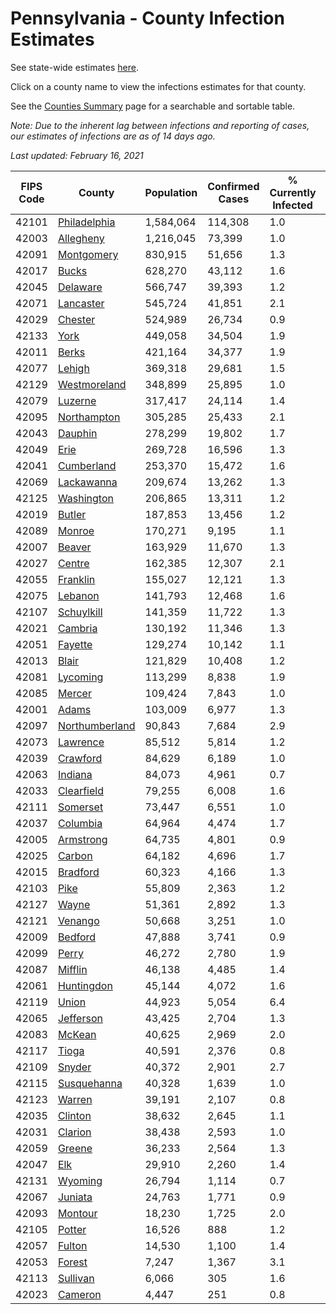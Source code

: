 # Pennsylvania - County Infection Estimates

See state-wide estimates [here](/infections/us-pa).

Click on a county name to view the infections estimates for that county.

See the [Counties Summary](/infections/summary-counties) page for a searchable and sortable table.

*Note: Due to the inherent lag between infections and reporting of cases, our estimates of infections are as of 14 days ago.*

*Last updated: February 16, 2021*

|   FIPS Code |                           County |   Population |   Confirmed Cases |   % Currently Infected |   % Total Infected |
|-------------|----------------------------------|--------------|-------------------|------------------------|--------------------|
|       42101 |     [Philadelphia](philadelphia) |    1,584,064 |           114,308 |                    1.0 |               27.7 |
|       42003 |           [Allegheny](allegheny) |    1,216,045 |            73,399 |                    1.0 |               19.1 |
|       42091 |         [Montgomery](montgomery) |      830,915 |            51,656 |                    1.3 |               22.2 |
|       42017 |                   [Bucks](bucks) |      628,270 |            43,112 |                    1.6 |               23.9 |
|       42045 |             [Delaware](delaware) |      566,747 |            39,393 |                    1.2 |               25.4 |
|       42071 |           [Lancaster](lancaster) |      545,724 |            41,851 |                    2.1 |               25.3 |
|       42029 |               [Chester](chester) |      524,989 |            26,734 |                    0.9 |               17.4 |
|       42133 |                     [York](york) |      449,058 |            34,504 |                    1.9 |               24.1 |
|       42011 |                   [Berks](berks) |      421,164 |            34,377 |                    1.9 |               28.7 |
|       42077 |                 [Lehigh](lehigh) |      369,318 |            29,681 |                    1.5 |               29.0 |
|       42129 |     [Westmoreland](westmoreland) |      348,899 |            25,895 |                    1.0 |               23.3 |
|       42079 |               [Luzerne](luzerne) |      317,417 |            24,114 |                    1.4 |               27.1 |
|       42095 |       [Northampton](northampton) |      305,285 |            25,433 |                    2.1 |               29.3 |
|       42043 |               [Dauphin](dauphin) |      278,299 |            19,802 |                    1.7 |               23.1 |
|       42049 |                     [Erie](erie) |      269,728 |            16,596 |                    1.3 |               19.0 |
|       42041 |         [Cumberland](cumberland) |      253,370 |            15,472 |                    1.6 |               19.4 |
|       42069 |         [Lackawanna](lackawanna) |      209,674 |            13,262 |                    1.3 |               21.8 |
|       42125 |         [Washington](washington) |      206,865 |            13,311 |                    1.2 |               19.9 |
|       42019 |                 [Butler](butler) |      187,853 |            13,456 |                    1.2 |               22.4 |
|       42089 |                 [Monroe](monroe) |      170,271 |             9,195 |                    1.1 |               20.2 |
|       42007 |                 [Beaver](beaver) |      163,929 |            11,670 |                    1.3 |               23.2 |
|       42027 |                 [Centre](centre) |      162,385 |            12,307 |                    2.1 |               22.6 |
|       42055 |             [Franklin](franklin) |      155,027 |            12,121 |                    1.3 |               25.4 |
|       42075 |               [Lebanon](lebanon) |      141,793 |            12,468 |                    1.6 |               29.5 |
|       42107 |         [Schuylkill](schuylkill) |      141,359 |            11,722 |                    1.3 |               26.9 |
|       42021 |               [Cambria](cambria) |      130,192 |            11,346 |                    1.3 |               26.9 |
|       42051 |               [Fayette](fayette) |      129,274 |            10,142 |                    1.1 |               24.6 |
|       42013 |                   [Blair](blair) |      121,829 |            10,408 |                    1.2 |               26.2 |
|       42081 |             [Lycoming](lycoming) |      113,299 |             8,838 |                    1.9 |               24.2 |
|       42085 |                 [Mercer](mercer) |      109,424 |             7,843 |                    1.0 |               22.3 |
|       42001 |                   [Adams](adams) |      103,009 |             6,977 |                    1.3 |               21.4 |
|       42097 | [Northumberland](northumberland) |       90,843 |             7,684 |                    2.9 |               26.1 |
|       42073 |             [Lawrence](lawrence) |       85,512 |             5,814 |                    1.2 |               21.1 |
|       42039 |             [Crawford](crawford) |       84,629 |             6,189 |                    1.0 |               22.7 |
|       42063 |               [Indiana](indiana) |       84,073 |             4,961 |                    0.7 |               18.4 |
|       42033 |         [Clearfield](clearfield) |       79,255 |             6,008 |                    1.6 |               23.3 |
|       42111 |             [Somerset](somerset) |       73,447 |             6,551 |                    1.0 |               27.8 |
|       42037 |             [Columbia](columbia) |       64,964 |             4,474 |                    1.7 |               23.3 |
|       42005 |           [Armstrong](armstrong) |       64,735 |             4,801 |                    0.9 |               23.0 |
|       42025 |                 [Carbon](carbon) |       64,182 |             4,696 |                    1.7 |               23.9 |
|       42015 |             [Bradford](bradford) |       60,323 |             4,166 |                    1.3 |               21.1 |
|       42103 |                     [Pike](pike) |       55,809 |             2,363 |                    1.2 |               16.7 |
|       42127 |                   [Wayne](wayne) |       51,361 |             2,892 |                    1.3 |               18.4 |
|       42121 |               [Venango](venango) |       50,668 |             3,251 |                    1.0 |               19.8 |
|       42009 |               [Bedford](bedford) |       47,888 |             3,741 |                    0.9 |               24.4 |
|       42099 |                   [Perry](perry) |       46,272 |             2,780 |                    1.9 |               18.6 |
|       42087 |               [Mifflin](mifflin) |       46,138 |             4,485 |                    1.4 |               30.3 |
|       42061 |         [Huntingdon](huntingdon) |       45,144 |             4,072 |                    1.6 |               28.6 |
|       42119 |                   [Union](union) |       44,923 |             5,054 |                    6.4 |               34.1 |
|       42065 |           [Jefferson](jefferson) |       43,425 |             2,704 |                    1.3 |               19.2 |
|       42083 |                 [McKean](mckean) |       40,625 |             2,969 |                    2.0 |               22.3 |
|       42117 |                   [Tioga](tioga) |       40,591 |             2,376 |                    0.8 |               18.2 |
|       42109 |                 [Snyder](snyder) |       40,372 |             2,901 |                    2.7 |               22.2 |
|       42115 |       [Susquehanna](susquehanna) |       40,328 |             1,639 |                    1.0 |               13.5 |
|       42123 |                 [Warren](warren) |       39,191 |             2,107 |                    0.8 |               16.7 |
|       42035 |               [Clinton](clinton) |       38,632 |             2,645 |                    1.1 |               21.5 |
|       42031 |               [Clarion](clarion) |       38,438 |             2,593 |                    1.0 |               21.2 |
|       42059 |                 [Greene](greene) |       36,233 |             2,564 |                    1.3 |               22.0 |
|       42047 |                       [Elk](elk) |       29,910 |             2,260 |                    1.4 |               23.2 |
|       42131 |               [Wyoming](wyoming) |       26,794 |             1,114 |                    0.7 |               13.2 |
|       42067 |               [Juniata](juniata) |       24,763 |             1,771 |                    0.9 |               23.9 |
|       42093 |               [Montour](montour) |       18,230 |             1,725 |                    2.0 |               33.5 |
|       42105 |                 [Potter](potter) |       16,526 |               888 |                    1.2 |               16.7 |
|       42057 |                 [Fulton](fulton) |       14,530 |             1,100 |                    1.4 |               23.5 |
|       42053 |                 [Forest](forest) |        7,247 |             1,367 |                    3.1 |               56.6 |
|       42113 |             [Sullivan](sullivan) |        6,066 |               305 |                    1.6 |               15.2 |
|       42023 |               [Cameron](cameron) |        4,447 |               251 |                    0.8 |               17.7 |